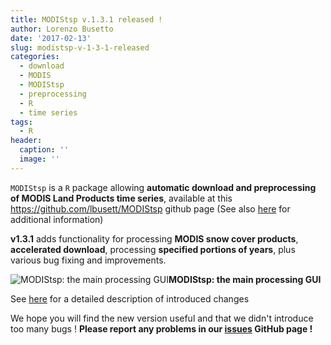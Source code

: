 ```yaml
---
title: MODIStsp v.1.3.1 released !
author: Lorenzo Busetto
date: '2017-02-13'
slug: modistsp-v-1-3-1-released
categories:
  - download
  - MODIS
  - MODIStsp
  - preprocessing
  - R
  - time series
tags:
  - R
header:
  caption: ''
  image: ''
---
```


`MODIStsp` is a `R` package allowing **automatic download and preprocessing of MODIS Land Products time series**, available at this <https://github.com/lbusett/MODIStsp> github page (See also [here](/post/modistsp-a-new-r-package-for-modis-land-products-preprocessing) for additional information)

**v1.3.1** adds functionality for processing **MODIS snow cover products**, **accelerated download**, processing **specified portions of years**, plus various bug fixing and improvements.

![MODIStsp: the main processing GUI](/img/Figure_2_new.png)**MODIStsp: the main processing GUI**

See [here](https://github.com/lbusett/MODIStsp/releases/tag/v1.3.1) for a detailed description of introduced changes

We hope you will find the new version useful and that we didn't introduce too many bugs ! **Please report any problems in our [issues](https://github.com/lbusett/MODIStsp/issues) GitHub page !**
